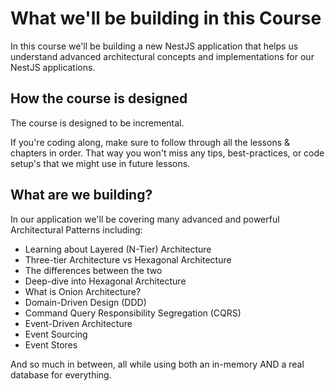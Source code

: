 # What we'll be building in this Course

In this course we'll be building a new NestJS application that helps us understand advanced architectural concepts and implementations for our NestJS applications.

## How the course is designed

The course is designed to be incremental.

If you're coding along, make sure to follow through all the lessons & chapters in order. That way you won't miss any tips, best-practices, or code setup's that we might use in future lessons.

## What are we building?

In our application we'll be covering many advanced and powerful Architectural Patterns including:

- Learning about Layered (N-Tier) Architecture
- Three-tier Architecture vs Hexagonal Architecture
- The differences between the two
- Deep-dive into Hexagonal Architecture
- What is Onion Architecture?
- Domain-Driven Design (DDD)
- Command Query Responsibility Segregation (CQRS)
- Event-Driven Architecture
- Event Sourcing
- Event Stores

And so much in between, all while using both an in-memory AND a real database for everything.
